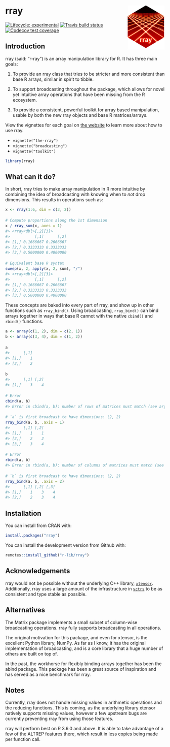 
<!-- README.md is generated from README.Rmd. Please edit that file -->

# rray <a href='https:/rray.r-lib.org'><img src='man/figures/logo.png' align="right" height="139" /></a>

<!-- badges: start -->

[![Lifecycle:
experimental](https://img.shields.io/badge/lifecycle-experimental-orange.svg)](https://www.tidyverse.org/lifecycle/#experimental)
[![Travis build
status](https://travis-ci.org/r-lib/rray.svg?branch=master)](https://travis-ci.org/r-lib/rray)
[![Codecov test
coverage](https://codecov.io/gh/r-lib/rray/branch/master/graph/badge.svg)](https://codecov.io/gh/r-lib/rray?branch=master)
<!-- badges: end -->

## Introduction

rray (said: “r-ray”) is an array manipulation library for R. It has
three main goals:

1)  To provide an rray class that tries to be stricter and more
    consistent than base R arrays, similar in spirit to tibble.

2)  To support broadcasting throughout the package, which allows for
    novel yet intuitive array operations that have been missing from the
    R ecosystem.

3)  To provide a consistent, powerful toolkit for array based
    manipulation, usable by both the new rray objects and base R
    matrices/arrays.

View the vignettes for each goal on [the
website](https://rray.r-lib.org) to learn more about how to use rray.

  - `vignette("the-rray")`
  - `vignette("broadcasting")`
  - `vignette("toolkit")`

<!-- end list -->

``` r
library(rray)
```

## What can it do?

In short, rray tries to make array manipulation in R more intuitive by
combining the idea of broadcasting with knowing when to *not* drop
dimensions. This results in operations such as:

``` r
x <- rray(1:6, dim = c(3, 2))

# Compute proportions along the 1st dimension
x / rray_sum(x, axes = 1)
#> <rray<dbl>[,2][3]>
#>           [,1]      [,2]
#> [1,] 0.1666667 0.2666667
#> [2,] 0.3333333 0.3333333
#> [3,] 0.5000000 0.4000000

# Equivalent base R syntax
sweep(x, 2, apply(x, 2, sum), "/")
#> <rray<dbl>[,2][3]>
#>           [,1]      [,2]
#> [1,] 0.1666667 0.2666667
#> [2,] 0.3333333 0.3333333
#> [3,] 0.5000000 0.4000000
```

These concepts are baked into every part of rray, and show up in other
functions such as `rray_bind()`. Using broadcasting, `rray_bind()` can
bind arrays together in ways that base R cannot with the native
`cbind()` and `rbind()` functions.

``` r
a <- array(c(1, 2), dim = c(2, 1))
b <- array(c(3, 4), dim = c(1, 2))

a
#>      [,1]
#> [1,]    1
#> [2,]    2

b
#>      [,1] [,2]
#> [1,]    3    4

# Error
cbind(a, b)
#> Error in cbind(a, b): number of rows of matrices must match (see arg 2)

# `a` is first broadcast to have dimensions: (2, 2)
rray_bind(a, b, .axis = 1)
#>      [,1] [,2]
#> [1,]    1    1
#> [2,]    2    2
#> [3,]    3    4

# Error
rbind(a, b)
#> Error in rbind(a, b): number of columns of matrices must match (see arg 2)

# `b` is first broadcast to have dimensions: (2, 2)
rray_bind(a, b, .axis = 2)
#>      [,1] [,2] [,3]
#> [1,]    1    3    4
#> [2,]    2    3    4
```

## Installation

You can install from CRAN with:

``` r
install.packages("rray")
```

You can install the development version from Github with:

``` r
remotes::install_github("r-lib/rray")
```

## Acknowledgements

rray would not be possible without the underlying C++ library,
[`xtensor`](https://github.com/QuantStack/xtensor). Additionally, rray
uses a large amount of the infrastructure in
[`vctrs`](https://github.com/r-lib/vctrs) to be as consistent and type
stable as possible.

## Alternatives

The Matrix package implements a small subset of column-wise broadcasting
operations. rray fully supports broadcasting in all operations.

The original motivation for this package, and even for xtensor, is the
excellent Python library, NumPy. As far as I know, it has the original
implementation of broadcasting, and is a core library that a huge number
of others are built on top of.

In the past, the workhorse for flexibly binding arrays together has been
the abind package. This package has been a great source of inspiration
and has served as a nice benchmark for rray.

## Notes

Currently, rray does not handle missing values in arithmetic operations
and the reducing functions. This is coming, as the underlying library
xtensor natively supports missing values, however a few upstream bugs
are currently preventing rray from using those features.

rray will perform best on R 3.6.0 and above. It is able to take
advantage of a few of the ALTREP features there, which result in less
copies being made per function call.
